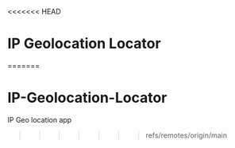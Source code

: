 <<<<<<< HEAD
# IP Geolocation Locator
=======
# IP-Geolocation-Locator
IP Geo location app
>>>>>>> refs/remotes/origin/main
